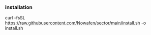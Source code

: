 ### installation

curl -fsSL https://raw.githubusercontent.com/Nowafen/sector/main/install.sh -o install.sh
